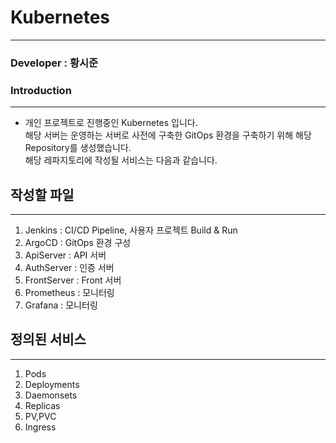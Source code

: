 # Kubernetes 
---
### Developer : 황시준

### Introduction
---
- 개인 프로젝트로 진행중인 Kubernetes 입니다.  
해당 서버는 운영하는 서버로 사전에 구축한 GitOps 환경을 구축하기 위해 해당 Repository를 생성했습니다.  
해당 레파지토리에 작성될 서비스는 다음과 같습니다. 
## 작성할 파일
---
1. Jenkins : CI/CD Pipeline, 사용자 프로젝트 Build & Run
2. ArgoCD  : GitOps 환경 구성
3. ApiServer :  API 서버
4. AuthServer : 인증 서버
5. FrontServer : Front 서버
6. Prometheus  : 모니터링
7. Grafana :  모니터링

## 정의된 서비스
---
1. Pods
2. Deployments
3. Daemonsets
4. Replicas
5. PV,PVC
6. Ingress
